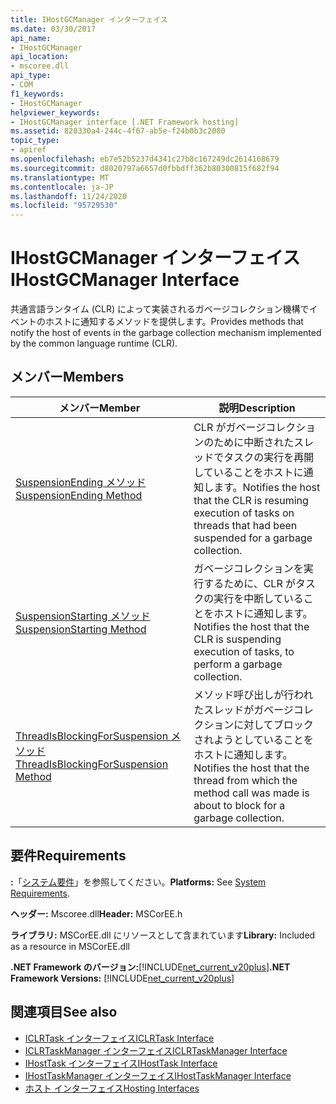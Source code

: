 ```yaml
---
title: IHostGCManager インターフェイス
ms.date: 03/30/2017
api_name:
- IHostGCManager
api_location:
- mscoree.dll
api_type:
- COM
f1_keywords:
- IHostGCManager
helpviewer_keywords:
- IHostGCManager interface [.NET Framework hosting]
ms.assetid: 820330a4-244c-4f67-ab5e-f24b0b3c2080
topic_type:
- apiref
ms.openlocfilehash: eb7e52b5237d4341c27b8c167249dc2614168679
ms.sourcegitcommit: d8020797a6657d0fbbdff362b80300815f682f94
ms.translationtype: MT
ms.contentlocale: ja-JP
ms.lasthandoff: 11/24/2020
ms.locfileid: "95729530"
---
```

# <a name="ihostgcmanager-interface"></a><span data-ttu-id="d2b22-102">IHostGCManager インターフェイス</span><span class="sxs-lookup"><span data-stu-id="d2b22-102">IHostGCManager Interface</span></span>

<span data-ttu-id="d2b22-103">共通言語ランタイム (CLR) によって実装されるガベージコレクション機構でイベントのホストに通知するメソッドを提供します。</span><span class="sxs-lookup"><span data-stu-id="d2b22-103">Provides methods that notify the host of events in the garbage collection mechanism implemented by the common language runtime (CLR).</span></span>  
  
## <a name="members"></a><span data-ttu-id="d2b22-104">メンバー</span><span class="sxs-lookup"><span data-stu-id="d2b22-104">Members</span></span>  
  
|<span data-ttu-id="d2b22-105">メンバー</span><span class="sxs-lookup"><span data-stu-id="d2b22-105">Member</span></span>|<span data-ttu-id="d2b22-106">説明</span><span class="sxs-lookup"><span data-stu-id="d2b22-106">Description</span></span>|  
|------------|-----------------|  
|[<span data-ttu-id="d2b22-107">SuspensionEnding メソッド</span><span class="sxs-lookup"><span data-stu-id="d2b22-107">SuspensionEnding Method</span></span>](ihostgcmanager-suspensionending-method.md)|<span data-ttu-id="d2b22-108">CLR がガベージコレクションのために中断されたスレッドでタスクの実行を再開していることをホストに通知します。</span><span class="sxs-lookup"><span data-stu-id="d2b22-108">Notifies the host that the CLR is resuming execution of tasks on threads that had been suspended for a garbage collection.</span></span>|  
|[<span data-ttu-id="d2b22-109">SuspensionStarting メソッド</span><span class="sxs-lookup"><span data-stu-id="d2b22-109">SuspensionStarting Method</span></span>](ihostgcmanager-suspensionstarting-method.md)|<span data-ttu-id="d2b22-110">ガベージコレクションを実行するために、CLR がタスクの実行を中断していることをホストに通知します。</span><span class="sxs-lookup"><span data-stu-id="d2b22-110">Notifies the host that the CLR is suspending execution of tasks, to perform a garbage collection.</span></span>|  
|[<span data-ttu-id="d2b22-111">ThreadIsBlockingForSuspension メソッド</span><span class="sxs-lookup"><span data-stu-id="d2b22-111">ThreadIsBlockingForSuspension Method</span></span>](ihostgcmanager-threadisblockingforsuspension-method.md)|<span data-ttu-id="d2b22-112">メソッド呼び出しが行われたスレッドがガベージコレクションに対してブロックされようとしていることをホストに通知します。</span><span class="sxs-lookup"><span data-stu-id="d2b22-112">Notifies the host that the thread from which the method call was made is about to block for a garbage collection.</span></span>|  
  
## <a name="requirements"></a><span data-ttu-id="d2b22-113">要件</span><span class="sxs-lookup"><span data-stu-id="d2b22-113">Requirements</span></span>  

 <span data-ttu-id="d2b22-114">**:**「[システム要件](../../get-started/system-requirements.md)」を参照してください。</span><span class="sxs-lookup"><span data-stu-id="d2b22-114">**Platforms:** See [System Requirements](../../get-started/system-requirements.md).</span></span>  
  
 <span data-ttu-id="d2b22-115">**ヘッダー:** Mscoree.dll</span><span class="sxs-lookup"><span data-stu-id="d2b22-115">**Header:** MSCorEE.h</span></span>  
  
 <span data-ttu-id="d2b22-116">**ライブラリ:** MSCorEE.dll にリソースとして含まれています</span><span class="sxs-lookup"><span data-stu-id="d2b22-116">**Library:** Included as a resource in MSCorEE.dll</span></span>  
  
 <span data-ttu-id="d2b22-117">**.NET Framework のバージョン:**[!INCLUDE[net_current_v20plus](../../../../includes/net-current-v20plus-md.md)]</span><span class="sxs-lookup"><span data-stu-id="d2b22-117">**.NET Framework Versions:** [!INCLUDE[net_current_v20plus](../../../../includes/net-current-v20plus-md.md)]</span></span>  
  
## <a name="see-also"></a><span data-ttu-id="d2b22-118">関連項目</span><span class="sxs-lookup"><span data-stu-id="d2b22-118">See also</span></span>

- [<span data-ttu-id="d2b22-119">ICLRTask インターフェイス</span><span class="sxs-lookup"><span data-stu-id="d2b22-119">ICLRTask Interface</span></span>](iclrtask-interface.md)
- [<span data-ttu-id="d2b22-120">ICLRTaskManager インターフェイス</span><span class="sxs-lookup"><span data-stu-id="d2b22-120">ICLRTaskManager Interface</span></span>](iclrtaskmanager-interface.md)
- [<span data-ttu-id="d2b22-121">IHostTask インターフェイス</span><span class="sxs-lookup"><span data-stu-id="d2b22-121">IHostTask Interface</span></span>](ihosttask-interface.md)
- [<span data-ttu-id="d2b22-122">IHostTaskManager インターフェイス</span><span class="sxs-lookup"><span data-stu-id="d2b22-122">IHostTaskManager Interface</span></span>](ihosttaskmanager-interface.md)
- [<span data-ttu-id="d2b22-123">ホスト インターフェイス</span><span class="sxs-lookup"><span data-stu-id="d2b22-123">Hosting Interfaces</span></span>](hosting-interfaces.md)
